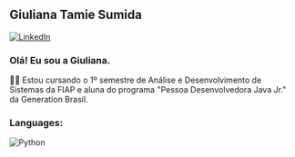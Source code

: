 ## Giuliana Tamie Sumida
[![LinkedIn](https://img.shields.io/badge/LinkedIn-0077B5?style=for-the-badge&logo=linkedin&logoColor=white)](https://www.linkedin.com/in/giuliana-tamie-sumida-50bb11215)

### Olá! Eu sou a Giuliana.
 👩‍🎓 Estou cursando o 1º semestre de Análise e Desenvolvimento de Sistemas da FIAP e aluna do programa "Pessoa Desenvolvedora Java Jr." da Generation Brasil.

### Languages:
![Python](https://img.shields.io/badge/Python-3776AB?style=for-the-badge&logo=python&logoColor=white)




